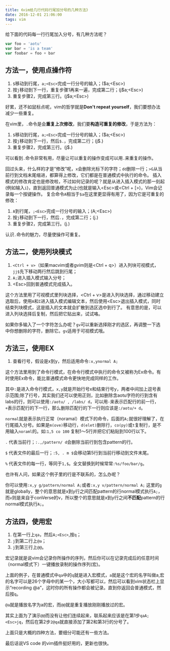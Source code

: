 ```yaml
---
title: 《vim给几行代码行尾加分号的几种方法》
date: 2016-12-01 21:06:00
tags: vim
---
```



给下面的代码每一行行尾加入分号，有几种方法呢？
``` javascript
var foo = 'aotu'
var bar = 'is a team'
var foobar = foo + bar
```

<!--more-->


## 方法一，使用点操作符

1. `$`移动到行尾，`a;<Esc>`完成一行分号的输入；($a;&lt;Esc&gt;)
2. 按`j`移动到下一行，重复步骤1再来一遍，完成第二行；(j$a;&lt;Esc&gt;)
3. 重复步骤2，完成第三行。(j$a;&lt;Esc&gt;)

好累，还不如鼠标点呢，vim的哲学就是**Don't repeat yourself**，我们要想办法减少一些重复。

在vim里，`.`命令是会**重复上次修改**，我们要**构造可重复的修改**，于是方法为：
1. `$`移动到行尾，`a;<Esc>`完成一行分号的输入；($a;&lt;Esc&gt;)
2. 按`j`移动到下一行，然后`$.`，完成第二行；(j$.)
3. 重复步骤2，完成第三行。(j$.)

可以看到`.`命令非常有用，尽量让可以重复的操作变成可以用`.`来重复的操作。

回过头来，什么样的才是“修改”呢，`x`会删除光标下的字符；`dd`删除一行；`>G`从当前行到文档末尾缩进，都算得上修改，它们都是在普通模式中执行的命令。 插入模式的修改肯定也是修改啦，不过如何记录的呢？就是从进入插入模式的那一刻起(例如输入`i`)，直到返回普通模式为止(也就是输入&lt;Esc&gt;或&lt;Ctrl + [&gt;)，Vim会记录每一个按键操作。
复合命令`A`相当于`$a`在这里更显得有用了，因为它是可重复的修改：

1. `A`到行尾，`;<Esc>`完成一行分号的输入；(A;&lt;Esc&gt;)
2. 按`j`移动到下一行，然后`.`，完成第二行；(j.)
3. 重复步骤2，完成第三行。(j.)

认识`.`命令的魅力，尽量使操作可重复。

## 方法二，使用列块模式

1. `<Ctrl + v>`（如果macvim或者gvim则是&lt;Ctrl + q&gt;）进入列块可视模式，`jj$`先下移动两行然后跳到行尾；
2. `A;`进入插入模式输入分号；
3. &lt;Esc&gt;回到普通模式完成插入。

这个方法里用了可视模式里列块选择，&lt;Ctrl + v&gt;是进入列块选择，通过移动建立选取后，使用`A`和`I`进入插入模式编辑文本，然后使用&lt;Esc&gt;退出插入模式，同时结束列块模式，这是插入的文本就会扩散到选区选中到行了。
有意思的是，可以进入列块选择后复制，然后把它贴出来，试试咯。

如果你多输入了一个字符怎么办呢？`gv`可以重新选择刚才的选区，再调整一下选中你想删除的字符，删除它。`gv`适用于可视模式哦。

## 方法三，使用EX

1. 查看行号，假设是x到y，然后适用命令`:x,ynormal A;`

这个方法里用到了命令行模式，在命令行模式中执行的命令又被称为Ex命令。有时使用Ex命令，能比普通模式命令更快地完成同样的工作。

其中`:`是进入命令行模式，`x,y`就是开始行号x和结束行号y，两者中间加上逗号表示范围;除了行号，其实我们还可以使用正则，比如删除含aotu字符的行到含有labs的行，则可以使用`:/aotu/ , /labs/ d`，可以用`-`来表示匹配行的前一行，`+`表示匹配行的下一行，那么删除匹配行的下一行则应该是`:/aotu/+ d`。


`normal`就是表示执行正常（noramal）模式下的命令，后面的`A;`就很好理解了，在行尾插入分号。如果是`m(ove)`移动行，`d(elet)`删除行，`co(py)`或`t`复制行，是不用输入`noraml`的。如:`1,5 co 100` 复制1～5行并把它们粘贴到100行以下。

`.` 代表当前行；`:.,/pattern/ d`会删除当前行到包含pattern的行。

`$` 代表文件的最后一行；`:5, . m $`会移动第5行到当前行移动到文件末尾。

`%` 代表文件的每一行，等同于`1,$`。全文替换到时候常常`:%s/foo/bar/g`。

也许有人问，如果这个例子里的行是不联系的，怎么办呢？

你可以使用`:x,y g/pattern/normal A;`或者`:x,y v/pattern/normal A;`
这里的`g`就是globally，整个的意思就是x到y行之间匹配pattern的行normal模式执行`A;`，而`v`则是来自于conVerse的v，所以整个的意思就是x到y行之间**不匹配**pattern的行normal模式执行`A;`。

## 方法四，使用宏

1. 在第一行上`qa`，然后`A;<Esc>`,按`q`；
2. `j`到第二行上`@a`；
3. `j`到第三行上`@@`。

宏记录就是说vim会记录你所操作的序列，然后你可以在记录完成后的任意时间（normal模式下）一键播放录制的操作序列(宏)。

上面的例子，在普通模式中`qa`中的`q`就是进入宏模式，`a`就是这个宏的名字叫做a,宏的名字可以是26个字母中的某一个，大小写都可以，然后可以看到vim状态栏上显示“recording @a”，这时你的所有操作都会被记录。直到你返回会普通模式，然后按`q`。

`@a`就是播放名字为a的宏，而`@@`就是重复播放刚刚播放过的宏。

其实上面为了演示`@@`而没有让他们连续起来，联系起来应该是在第1步`qaA;<Esc>jq`，然后在第2步`2@qa`就直接添加了第2和第3行的分号了。

上面只是大概的四种方法，要细分可能还有一些方法。

最后话说VS code 的vim插件挺好用的，更新也很快。

